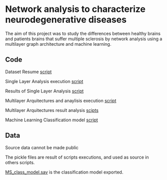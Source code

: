 # Network analysis to characterize neurodegenerative diseases
The aim of this project was to study the differences between healthy brains and patients brains that suffer multiple sclerosis by network analysis using a multilayer graph architecture and machine learning.

## Code

Dataset Resume [script](Dataset_Exploration.ipynb)

Single Layer Analysis execution [script](Single_Layer_Analysis_Execution.ipynb)

Results of Single Layer Analysis [script](Single_Layer_Analysis_Results.ipynb)

Multilayer Arquitectures and anaylisis execution [script](Multilayer_Arquitectures.ipynb)

Multilayer Arquitectures result analysis [scipts](/Results_Analysis_Mulilayer_Architectures)

Machine Learning Classification model [script](Classification_Model.ipynb)

## Data

Source data cannot be made public

The pickle files are result of scripts executions, and used as source in others scripts.

[MS_class_model.sav](MS_class_model.sav) is the classification model exported.
